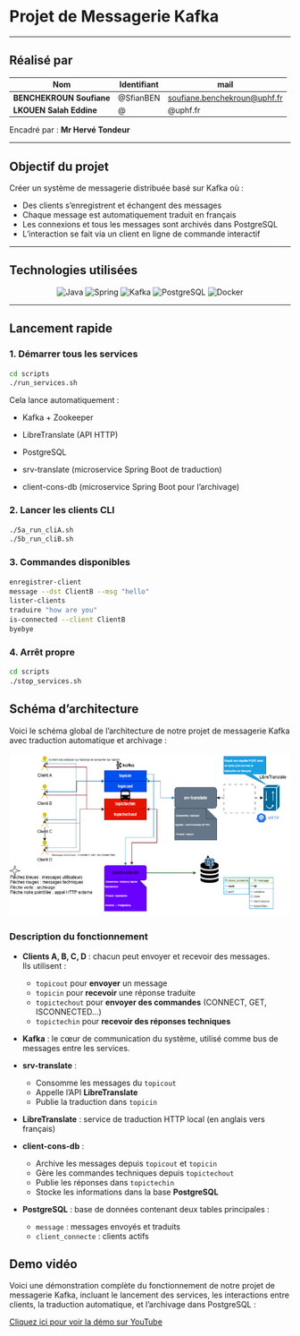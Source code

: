 # Projet de Messagerie Kafka

---

##  Réalisé par

| Nom | Identifiant | mail |
|-----|-------------|-------------|
| **BENCHEKROUN Soufiane** | @SfianBEN | soufiane.benchekroun@uphf.fr |
| **LKOUEN Salah Eddine** | @ | @uphf.fr |

Encadré par : **Mr Hervé Tondeur**

---

## Objectif du projet

Créer un système de messagerie distribuée basé sur Kafka où :
- Des clients s’enregistrent et échangent des messages
- Chaque message est automatiquement traduit en français
- Les connexions et tous les messages sont archivés dans PostgreSQL
- L’interaction se fait via un client en ligne de commande interactif

---

## Technologies utilisées

<p align="center">
  <img src="https://www.vectorlogo.zone/logos/java/java-icon.svg" alt="Java" width="50"/>
  <img src="https://www.vectorlogo.zone/logos/springio/springio-icon.svg" alt="Spring" width="50"/>
  <img src="https://www.vectorlogo.zone/logos/apache_kafka/apache_kafka-icon.svg" alt="Kafka" width="50"/>
  <img src="https://www.vectorlogo.zone/logos/postgresql/postgresql-icon.svg" alt="PostgreSQL" width="50"/>
  <img src="https://www.vectorlogo.zone/logos/docker/docker-icon.svg" alt="Docker" width="50"/>
</p>

---

## Lancement rapide

### 1. Démarrer tous les services

```bash
cd scripts
./run_services.sh
```
Cela lance automatiquement :

- Kafka + Zookeeper

- LibreTranslate (API HTTP)

- PostgreSQL

- srv-translate (microservice Spring Boot de traduction)

- client-cons-db (microservice Spring Boot pour l’archivage)

### 2. Lancer les clients CLI
```bash
./5a_run_cliA.sh
./5b_run_cliB.sh
```
### 3. Commandes disponibles

```bash
enregistrer-client
message --dst ClientB --msg "hello"
lister-clients
traduire "how are you"
is-connected --client ClientB
byebye
```

### 4. Arrêt propre
```bash
cd scripts
./stop_services.sh
```

## Schéma d’architecture

Voici le schéma global de l’architecture de notre projet de messagerie Kafka avec traduction automatique et archivage :

<p align="center">
  <img src="docs/schema-architecture.png" alt="Schéma d’architecture du projet" width="700"/>
</p>

### Description du fonctionnement

- **Clients A, B, C, D** : chacun peut envoyer et recevoir des messages.  
  Ils utilisent :
  - `topicout` pour **envoyer** un message
  - `topicin` pour **recevoir** une réponse traduite
  - `topictechout` pour **envoyer des commandes** (CONNECT, GET, ISCONNECTED…)
  - `topictechin` pour **recevoir des réponses techniques**

- **Kafka** : le cœur de communication du système, utilisé comme bus de messages entre les services.

- **srv-translate** :
  - Consomme les messages du `topicout`
  - Appelle l’API **LibreTranslate**
  - Publie la traduction dans `topicin`

- **LibreTranslate** : service de traduction HTTP local (en anglais vers français)

- **client-cons-db** :
  - Archive les messages depuis `topicout` et `topicin`
  - Gère les commandes techniques depuis `topictechout`
  - Publie les réponses dans `topictechin`
  - Stocke les informations dans la base **PostgreSQL**

- **PostgreSQL** : base de données contenant deux tables principales :
  - `message` : messages envoyés et traduits
  - `client_connecte` : clients actifs


##  Demo vidéo

Voici une démonstration complète du fonctionnement de notre projet de messagerie Kafka, incluant le lancement des services, les interactions entre clients, la traduction automatique, et l’archivage dans PostgreSQL :

 [Cliquez ici pour voir la démo sur YouTube](https://www.youtube.com/watch?v=PGfgsOkM-AA&t=27s)

